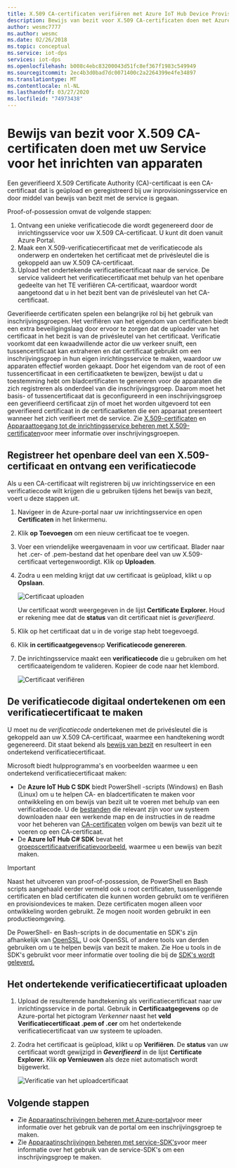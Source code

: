 ```yaml
---
title: X.509 CA-certificaten verifiëren met Azure IoT Hub Device Provisioning Service
description: Bewijs van bezit voor X.509 CA-certificaten doen met Azure IoT Hub Device Provisioning Service (DPS)
author: wesmc7777
ms.author: wesmc
ms.date: 02/26/2018
ms.topic: conceptual
ms.service: iot-dps
services: iot-dps
ms.openlocfilehash: b008c4ebc83200043d51fc8ef367f1983c549949
ms.sourcegitcommit: 2ec4b3d0bad7dc0071400c2a2264399e4fe34897
ms.translationtype: MT
ms.contentlocale: nl-NL
ms.lasthandoff: 03/27/2020
ms.locfileid: "74973438"
---
```

# <a name="how-to-do-proof-of-possession-for-x509-ca-certificates-with-your-device-provisioning-service"></a>Bewijs van bezit voor X.509 CA-certificaten doen met uw Service voor het inrichten van apparaten

Een geverifieerd X.509 Certificate Authority (CA)-certificaat is een CA-certificaat dat is geüpload en geregistreerd bij uw inprovisioningsservice en door middel van bewijs van bezit met de service is gegaan. 

Proof-of-possession omvat de volgende stappen:
1. Ontvang een unieke verificatiecode die wordt gegenereerd door de inrichtingsservice voor uw X.509 CA-certificaat. U kunt dit doen vanuit Azure Portal.
2. Maak een X.509-verificatiecertificaat met de verificatiecode als onderwerp en onderteken het certificaat met de privésleutel die is gekoppeld aan uw X.509 CA-certificaat.
3. Upload het ondertekende verificatiecertificaat naar de service. De service valideert het verificatiecertificaat met behulp van het openbare gedeelte van het TE verifiëren CA-certificaat, waardoor wordt aangetoond dat u in het bezit bent van de privésleutel van het CA-certificaat.

Geverifieerde certificaten spelen een belangrijke rol bij het gebruik van inschrijvingsgroepen. Het verifiëren van het eigendom van certificaten biedt een extra beveiligingslaag door ervoor te zorgen dat de uploader van het certificaat in het bezit is van de privésleutel van het certificaat. Verificatie voorkomt dat een kwaadwillende actor die uw verkeer snuift, een tussencertificaat kan extraheren en dat certificaat gebruikt om een inschrijvingsgroep in hun eigen inrichtingsservice te maken, waardoor uw apparaten effectief worden gekaapt. Door het eigendom van de root of een tussencertificaat in een certificaatketen te bewijzen, bewijst u dat u toestemming hebt om bladcertificaten te genereren voor de apparaten die zich registreren als onderdeel van die inschrijvingsgroep. Daarom moet het basis- of tussencertificaat dat is geconfigureerd in een inschrijvingsgroep een geverifieerd certificaat zijn of moet het worden uitgevoerd tot een geverifieerd certificaat in de certificaatketen die een apparaat presenteert wanneer het zich verifieert met de service. Zie [X.509-certificaten](concepts-security.md#x509-certificates) en [Apparaattoegang tot de inrichtingsservice beheren met X.509-certificaten](concepts-security.md#controlling-device-access-to-the-provisioning-service-with-x509-certificates)voor meer informatie over inschrijvingsgroepen.

## <a name="register-the-public-part-of-an-x509-certificate-and-get-a-verification-code"></a>Registreer het openbare deel van een X.509-certificaat en ontvang een verificatiecode

Als u een CA-certificaat wilt registreren bij uw inrichtingsservice en een verificatiecode wilt krijgen die u gebruiken tijdens het bewijs van bezit, voert u deze stappen uit. 

1. Navigeer in de Azure-portal naar uw inrichtingsservice en open **Certificaten** in het linkermenu. 
2. Klik **op Toevoegen** om een nieuw certificaat toe te voegen.
3. Voer een vriendelijke weergavenaam in voor uw certificaat. Blader naar het .cer- of .pem-bestand dat het openbare deel van uw X.509-certificaat vertegenwoordigt. Klik op **Uploaden**.
4. Zodra u een melding krijgt dat uw certificaat is geüpload, klikt u op **Opslaan**.

    ![Certificaat uploaden](./media/how-to-verify-certificates/add-new-cert.png)  

   Uw certificaat wordt weergegeven in de lijst **Certificate Explorer.** Houd er rekening mee dat de **status** van dit certificaat niet is *geverifieerd*.

5. Klik op het certificaat dat u in de vorige stap hebt toegevoegd.

6. Klik **in certificaatgegevens**op **Verificatiecode genereren**.

7. De inrichtingsservice maakt een **verificatiecode** die u gebruiken om het certificaateigendom te valideren. Kopieer de code naar het klembord. 

   ![Certificaat verifiëren](./media/how-to-verify-certificates/verify-cert.png)  

## <a name="digitally-sign-the-verification-code-to-create-a-verification-certificate"></a>De verificatiecode digitaal ondertekenen om een verificatiecertificaat te maken

U moet nu de *verificatiecode* ondertekenen met de privésleutel die is gekoppeld aan uw X.509 CA-certificaat, waarmee een handtekening wordt gegenereerd. Dit staat bekend als [bewijs van bezit](https://tools.ietf.org/html/rfc5280#section-3.1) en resulteert in een ondertekend verificatiecertificaat.

Microsoft biedt hulpprogramma's en voorbeelden waarmee u een ondertekend verificatiecertificaat maken: 

- De **Azure IoT Hub C SDK** biedt PowerShell -scripts (Windows) en Bash (Linux) om u te helpen CA- en bladcertificaten te maken voor ontwikkeling en om bewijs van bezit uit te voeren met behulp van een verificatiecode. U de [bestanden](https://github.com/Azure/azure-iot-sdk-c/tree/master/tools/CACertificates) die relevant zijn voor uw systeem downloaden naar een werkende map en de instructies in de readme voor het beheren van [CA-certificaten](https://github.com/Azure/azure-iot-sdk-c/blob/master/tools/CACertificates/CACertificateOverview.md) volgen om bewijs van bezit uit te voeren op een CA-certificaat. 
- De **Azure IoT Hub C# SDK** bevat het [groepscertificaatverificatievoorbeeld](https://github.com/Azure-Samples/azure-iot-samples-csharp/tree/master/provisioning/Samples/service/GroupCertificateVerificationSample), waarmee u een bewijs van bezit maken.
 
> [!IMPORTANT]
> Naast het uitvoeren van proof-of-possession, de PowerShell en Bash scripts aangehaald eerder vermeld ook u root certificaten, tussenliggende certificaten en blad certificaten die kunnen worden gebruikt om te verifiëren en provisiondevices te maken. Deze certificaten mogen alleen voor ontwikkeling worden gebruikt. Ze mogen nooit worden gebruikt in een productieomgeving. 

De PowerShell- en Bash-scripts in de documentatie en SDK's zijn afhankelijk van [OpenSSL.](https://www.openssl.org/) U ook OpenSSL of andere tools van derden gebruiken om u te helpen bewijs van bezit te maken. Zie Hoe u tools in de SDK's gebruikt voor meer informatie over tooling die bij de [SDK's wordt geleverd.](how-to-use-sdk-tools.md) 


## <a name="upload-the-signed-verification-certificate"></a>Het ondertekende verificatiecertificaat uploaden

1. Upload de resulterende handtekening als verificatiecertificaat naar uw inrichtingsservice in de portal. Gebruik in **Certificaatgegevens** op de Azure-portal het pictogram _Verkenner_ naast het **veld Verificatiecertificaat .pem of .cer** om het ondertekende verificatiecertificaat van uw systeem te uploaden.

2. Zodra het certificaat is geüpload, klikt u op **Verifiëren**. De **status** van uw certificaat wordt gewijzigd in **_Geverifieerd_** in de lijst **Certificate Explorer.** Klik **op Vernieuwen** als deze niet automatisch wordt bijgewerkt.

   ![Verificatie van het uploadcertificaat](./media/how-to-verify-certificates/upload-cert-verification.png)  

## <a name="next-steps"></a>Volgende stappen

- Zie [Apparaatinschrijvingen beheren met Azure-portal](how-to-manage-enrollments.md)voor meer informatie over het gebruik van de portal om een inschrijvingsgroep te maken.
- Zie [Apparaatinschrijvingen beheren met service-SDK's](how-to-manage-enrollments-sdks.md)voor meer informatie over het gebruik van de service-SDK's om een inschrijvingsgroep te maken.










